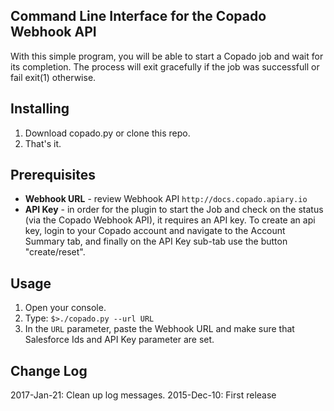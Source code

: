 Command Line Interface for the Copado Webhook API
-------------
With this simple program, you will be able to start a Copado job and wait for its completion. The process will exit gracefully if the job was successfull or fail exit(1) otherwise.


## Installing
1. Download copado.py or clone this repo.
2. That's it.

## Prerequisites
* **Webhook URL** - review Webhook API  ```http://docs.copado.apiary.io```
* **API Key** - in order for the plugin to start the Job and check on the status (via the Copado Webhook API), it requires an API key. To create an api key, login to your Copado account and navigate to the Account Summary tab, and finally on the API Key sub-tab use the button "create/reset".
 
## Usage
1. Open your console.
2. Type: ```$>./copado.py --url URL```
3. In the ```URL``` parameter, paste the Webhook URL and make sure that Salesforce Ids and API Key parameter are set.

## Change Log
2017-Jan-21: Clean up log messages.
2015-Dec-10: First release
